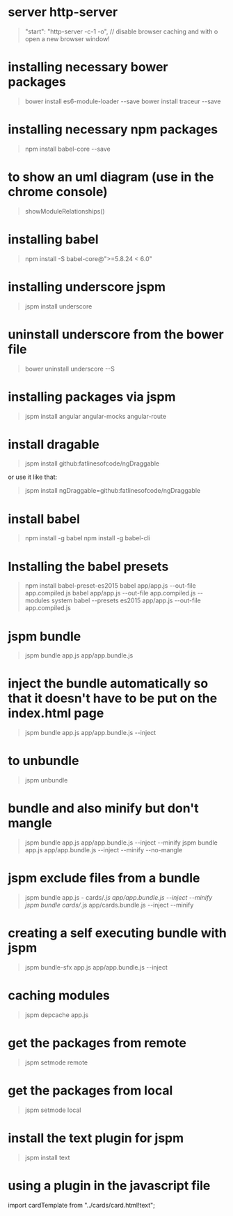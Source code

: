 # server http-server
> "start": "http-server -c-1 -o", // disable browser caching and with o open a new browser window!

# installing necessary bower packages
> bower install es6-module-loader --save
> bower install traceur --save

# installing necessary npm packages
> npm install babel-core --save

# to show an uml diagram (use in the chrome console)
> showModuleRelationships()

# installing babel
> npm install -S babel-core@">=5.8.24 < 6.0"

# installing underscore jspm
> jspm install underscore

# uninstall underscore from the bower file
>bower uninstall underscore --S

# installing packages via jspm
>jspm install angular angular-mocks angular-route

# install dragable
> jspm install github:fatlinesofcode/ngDraggable

or use it like that: 
> jspm install ngDraggable=github:fatlinesofcode/ngDraggable

# install babel
>npm install -g babel
>npm install -g babel-cli

# Installing the babel presets
>npm install babel-preset-es2015
>babel app/app.js --out-file app.compiled.js
>babel app/app.js --out-file app.compiled.js --modules system
>babel --presets es2015 app/app.js --out-file app.compiled.js

# jspm bundle
>jspm bundle app.js app/app.bundle.js


# inject the bundle automatically so that it doesn't have to be put on the index.html page
>jspm bundle app.js app/app.bundle.js --inject

# to unbundle 
>jspm unbundle 

# bundle and also minify but don't mangle
>jspm bundle app.js app/app.bundle.js --inject --minify
>jspm bundle app.js app/app.bundle.js --inject --minify --no-mangle

# jspm exclude files from a bundle
>jspm bundle app.js - cards/*.js app/app.bundle.js --inject --minify 
>jspm bundle cards/*.js app/cards.bundle.js --inject --minify 

# creating a self executing bundle with jspm
>jspm bundle-sfx app.js app/app.bundle.js --inject 

# caching modules
>jspm depcache app.js

# get the packages from remote
>jspm setmode remote

# get the packages from local
>jspm setmode local

# install the text plugin for jspm
>jspm install text

# using a plugin in the javascript file 
import cardTemplate from "../cards/card.html!text";






